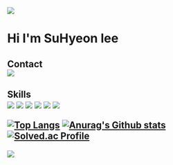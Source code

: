 <img src="https://capsule-render.vercel.app/api?type=waving&color=blue&height=100&section=header" />


<h1>Hi I'm SuHyeon lee

<h2>Contact
    </br>
    <a href="https://www.instagram.com/lesh_d_iary/">
      <img src="https://img.shields.io/badge/Instagram-E4405F?style=flat-square&logo=Instagram&logoColor=white"/>
    </a>
    </br>

<h2>Skills
    </br>
      <img src="https://img.shields.io/badge/HTML5-E34F26?style=flat-square&logo=HTML5&logoColor=white"/>
      <img src="https://img.shields.io/badge/CSS3-1572B6?style=flat-square&logo=CSS3&logoColor=white"/>
      <img src="https://img.shields.io/badge/JavaScript-F7DF1E?style=flat-square&logo=JavaScript&logoColor=white"/>
      <img src="https://img.shields.io/badge/React-61DAFB?style=flat-square&logo=React&logoColor=white"/>
      <img src="https://img.shields.io/badge/MySQL-4479A1?style=flat-square&logo=MySQL&logoColor=white"/>
      <img src="https://img.shields.io/badge/MariaDB-003545?style=flat-square&logo=MariaDB&logoColor=white"/>

[![Top Langs](https://github-readme-stats.vercel.app/api/top-langs/?username=Lesh97)](https://github.com/Lesh97/github-readme-stats)
[![Anurag's Github stats](https://github-readme-stats.vercel.app/api?username=Lesh97)](https://github.com/Lesh97/github-readme-stats)
[![Solved.ac Profile](http://mazassumnida.wtf/api/v2/generate_badge?boj=ehdiwl8295)](https://solved.ac/ehdiwl8295/)



<img src="https://capsule-render.vercel.app/api?type=waving&color=blue&height=100&section=footer" />
